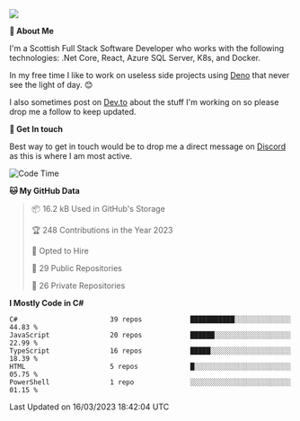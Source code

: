 <img src="https://github.com/jasonhughes94/jasonhughes94/blob/main/header.png?raw=true">

**:tangerine: About Me**

I'm a Scottish Full Stack Software Developer who works with the following technologies: .Net Core, React, Azure SQL Server, K8s, and Docker.

In my free time I like to work on useless side projects using [Deno](https://deno.land/) that never see the light of day. 😊

I also sometimes post on [Dev.to](https://dev.to/jasonhughes94) about the stuff I'm working on so please drop me a follow to keep updated.

**:speech_balloon: Get In touch**

Best way to get in touch would be to drop me a direct message on [Discord](https://discordapp.com/users/206498666976903169) as this is where I am most active.

<!--START_SECTION:waka-->
![Code Time](http://img.shields.io/badge/Code%20Time-1%2C074%20hrs%2011%20mins-blue)

**🐱 My GitHub Data** 

> 📦 16.2 kB Used in GitHub's Storage 
 > 
> 🏆 248 Contributions in the Year 2023
 > 
> 💼 Opted to Hire
 > 
> 📜 29 Public Repositories 
 > 
> 🔑 26 Private Repositories 
 > 
**I Mostly Code in C#** 

```text
C#                       39 repos            ███████████░░░░░░░░░░░░░░   44.83 % 
JavaScript               20 repos            ██████░░░░░░░░░░░░░░░░░░░   22.99 % 
TypeScript               16 repos            █████░░░░░░░░░░░░░░░░░░░░   18.39 % 
HTML                     5 repos             █░░░░░░░░░░░░░░░░░░░░░░░░   05.75 % 
PowerShell               1 repo              ░░░░░░░░░░░░░░░░░░░░░░░░░   01.15 % 
```




 Last Updated on 16/03/2023 18:42:04 UTC
<!--END_SECTION:waka-->
